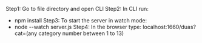 Step1: Go to file directory and open CLI
Step2: In CLI run:
* npm install
Step3: To start the server in watch mode:
* node --watch server.js
Step4: In the browser type: localhost:1660/duas?cat=(any category number between 1 to 13)